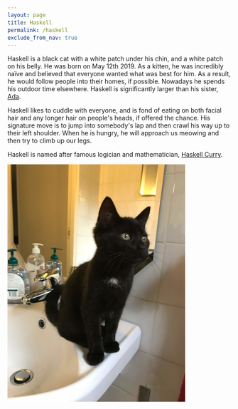 ```yaml
---
layout: page
title: Haskell
permalink: /haskell
exclude_from_nav: true
---
```


Haskell is a black cat with a white patch under his chin, and a white patch on
his belly. He was born on May 12th 2019. As a kitten, he was incredibly naïve
and believed that everyone wanted what was best for him. As a result, he would
follow people into their homes, if possible. Nowadays he spends his outdoor time
elsewhere. Haskell is significantly larger than his sister, [Ada](/ada).

Haskell likes to cuddle with everyone, and is fond of eating on both facial hair
and any longer hair on people's heads, if offered the chance. His signature move
is to jump into somebody's lap and then crawl his way up to their left shoulder.
When he is hungry, he will approach us meowing and then try to climb up our
legs.

Haskell is named after famous logician and mathematician, [Haskell Curry](https://en.wikipedia.org/wiki/Haskell_Curry).

![A picture of Haskell](/assets/haskell.png "Haskell is a pretty cat")
